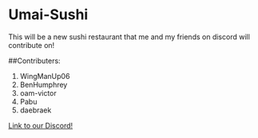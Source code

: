# Umai-Sushi
This will be a new sushi restaurant that me and my friends on discord will contribute on!

##Contributers:

1. WingManUp06
2. BenHumphrey
3. oam-victor
4. Pabu
5. daebraek

[Link to our Discord!](https://discord.gg/tYP6c7T3H2)

